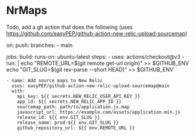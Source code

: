 # NrMaps

Todo, add a gh action that does the following (uses https://github.com/easyPEP/github-action-new-relic-upload-sourcemap)

on:
  push:
    branches:
      - main

jobs:
  build:
    runs-on: ubuntu-latest
    steps:
    - uses: actions/checkout@v3
    - run: |
        echo "REMOTE_URL=$(git remote get-url origin)" >> $GITHUB_ENV
        echo "GIT_SLUG=$(git rev-parse --short HEAD)" >> $GITHUB_ENV
        
    - name: Add source maps to New Relic
      uses: easyPEP/github-action-new-relic-upload-sourcemap@main
      with:
        api_key: ${{ secrets.NEW_RELIC_USER_API_KEY }}
        app_id: ${{ secrets.NEW_RELIC_APP_ID }}
        sourcemap_path: path/to/application.js.map
        javascript_url: https://example.com/assets/application.min.js
        release_id: ${{ env.GIT_SLUG }}
        release_name: prod-${{ env.GIT_SLUG }}
        github_repository_url: ${{ env.REMOTE_URL }}
